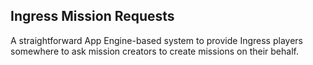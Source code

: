 ## Ingress Mission Requests

A straightforward App Engine-based system to provide Ingress players somewhere to ask mission creators to create missions on their behalf.
